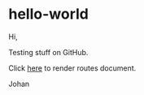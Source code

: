 # hello-world

Hi,

Testing stuff on GitHub.

Click [here](http://htmlpreview.github.io/?https://github.com/johanbmk/hello-world/blob/master/routes.html) to render routes document.

Johan
